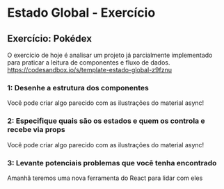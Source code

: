 # Estado Global - Exercício

## Exercício: Pokédex
O exercício de hoje é analisar um projeto já parcialmente implementado para praticar a leitura de componentes e fluxo de dados.
https://codesandbox.io/s/template-estado-global-z9fznu

### 1: Desenhe a estrutura dos componentes
Você pode criar algo parecido com as ilustrações do material async!

### 2: Especifique quais são os estados e quem os controla e recebe via props
Você pode criar algo parecido com as ilustrações do material async!

### 3: Levante potenciais problemas que você tenha encontrado
Amanhã teremos uma nova ferramenta do React para lidar com eles
